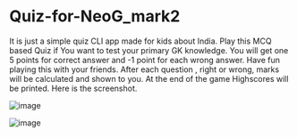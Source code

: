 # Quiz-for-NeoG_mark2
It is just a simple quiz CLI app made for kids about India. Play this MCQ based Quiz if You want to test your primary GK knowledge.
You will get one 5 points for correct answer and -1 point for each wrong answer. Have fun playing this with your friends.
After each question , right or wrong, marks will be calculated and shown to you. At the end of the game Highscores will be printed.
Here is the screenshot.


![image](https://user-images.githubusercontent.com/66175237/191190051-b7c78302-b0f8-49dd-8eb2-07604a9ff790.png)


![image](https://user-images.githubusercontent.com/66175237/191191922-47ea8628-0dde-42e7-b758-e72af70825e3.png)

